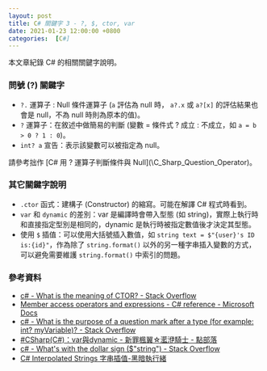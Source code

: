 ```yaml
---
layout: post
title: C# 關鍵字 3 - ?, $, ctor, var
date: 2021-01-23 12:00:00 +0800
categories:  [C#]
--- 
```


本文章紀錄 C# 的相關關鍵字說明。

### 問號 (?) 關鍵字

- `?.` 運算子 : Null 條件運算子 (`a` 評估為 null 時， `a?.x` 或 `a?[x]` 的評估結果也會是 null，不為 null 時則為原本的值)。
- `?` 運算子：在敘述中做簡易的判斷 (變數 = 條件式 ? 成立 : 不成立，如 `a = b > 0 ? 1 : 0`)。
- `int? a` 宣告：表示該變數可以被指定為 null。

請參考拙作 [C# 用 ? 運算子判斷條件與 Null](\C_Sharp_Question_Operator\)。

### 其它關鍵字說明

- `.ctor` 函式：建構子 (Constructor) 的縮寫。可能在解譯 C# 程式時看到。
- `var` 和 `dynamic` 的差別：var 是編譯時會帶入型態 (如 string)，實際上執行時和直接指定型別是相同的，dynamic 是執行時被指定數值後才決定其型態。
- 使用 `$` 插值：可以使用大括號插入數值，如 `string text = $"{user}'s ID is:{id}"`，作為除了 `string.format()` 以外的另一種字串插入變數的方式，可以避免需要維護 `string.format()` 中索引的問題。 

### 參考資料
- [c# - What is the meaning of CTOR? - Stack Overflow](https://stackoverflow.com/questions/4614099/what-is-the-meaning-of-ctor)
- [Member access operators and expressions - C# reference - Microsoft Docs](https://docs.microsoft.com/en-us/dotnet/csharp/language-reference/operators/member-access-operators#null-conditional-operators--and-)
- [c# - What is the purpose of a question mark after a type (for example: int? myVariable)? - Stack Overflow](https://stackoverflow.com/questions/2690866/what-is-the-purpose-of-a-question-mark-after-a-type-for-example-int-myvariabl)
- [#CSharp(C#)：var與dynamic - 新罪楓翼☆灆洢騎士 - 點部落](https://dotblogs.com.tw/knightzone/2013/09/08/116725)
- [c# - What's with the dollar sign ($"string") - Stack Overflow](https://stackoverflow.com/questions/32878549/whats-with-the-dollar-sign-string)
- [C# Interpolated Strings 字串插值-黑暗執行緒](https://blog.darkthread.net/blog/c-interpolated-string/)
